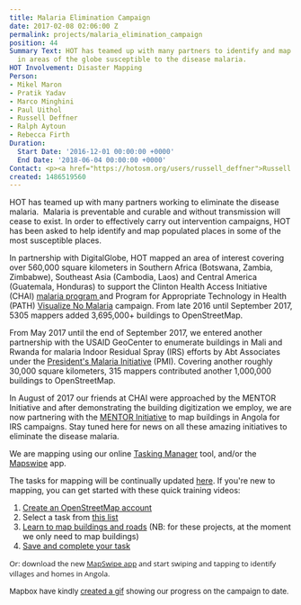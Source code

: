```yaml
---
title: Malaria Elimination Campaign
date: 2017-02-08 02:06:00 Z
permalink: projects/malaria_elimination_campaign
position: 44
Summary Text: HOT has teamed up with many partners to identify and map populated places
  in areas of the globe susceptible to the disease malaria.
HOT Involvement: Disaster Mapping
Person:
- Mikel Maron
- Pratik Yadav
- Marco Minghini
- Paul Uithol
- Russell Deffner
- Ralph Aytoun
- Rebecca Firth
Duration:
  Start Date: '2016-12-01 00:00:00 +0000'
  End Date: '2018-06-04 00:00:00 +0000'
Contact: <p><a href="https://hotosm.org/users/russell_deffner">Russell Deffner</a></p>
created: 1486519560
---
```


<p>HOT has teamed up with many partners working to eliminate the disease malaria.&nbsp; Malaria is preventable and curable and without transmission will cease to exist. In order to effectively carry out intervention campaigns, HOT has been asked to help identify and map populated places in some of the most susceptible places.</p><p>In partnership with DigitalGlobe, HOT mapped an area of interest covering over 560,000 square kilometers in Southern Africa (Botswana, Zambia, Zimbabwe), Southeast Asia (Cambodia, Laos) and Central America (Guatemala, Honduras) to support the Clinton Health Access Initiative (CHAI) <a href="http://www.clintonhealthaccess.org/program/malaria/">malaria program </a>and <span id="docs-internal-guid-cad9e9d3-e4d9-f1f7-70d9-ca3c915e7727">Program for Appropriate Technology in Health (PATH) <a href="http://visualizenomalaria.org/">Visualize No Malaria</a> campaign. From late 2016 until September 2017, 5305 mappers added 3,695,000+ buildings to OpenStreetMap.<br></span></p><p>From May 2017 until the end of September 2017, we entered another partnership with the USAID GeoCenter to enumerate buildings in Mali and Rwanda for malaria Indoor Residual Spray (IRS) efforts by Abt Associates under the <a href="https://www.pmi.gov/">President's Malaria Initiative</a> (PMI). Covering another roughly 30,000 square kilometers, 315 mappers contributed another 1,000,000 buildings to OpenStreetMap.</p><p>In August of 2017 our friends at CHAI were approached by the MENTOR Initiative and after demonstrating the building digitization we employ, we are now partnering with the <a href="http://thementorinitiative.org/what-we-do/malaria-2">MENTOR Initiative</a> to map buildings in Angola for IRS campaigns. Stay tuned here for news on all these amazing initiatives to eliminate the disease malaria.</p><p>We are mapping using our online <a href="http://tasks.hotosm.org">Tasking Manager</a> tool, and/or the <a href="http://mapswipe.org/">Mapswipe</a> app.</p><p>The tasks for mapping will be continually updated <a href="http://tasks.hotosm.org/?sort_by=priority&amp;direction=asc&amp;search=malaria" target="_blank">here</a>. If you're new to mapping, you can get started with these quick training videos:</p><ol><li><a href="http://www.youtube.com/embed/HDPvn1yg64w" target="_blank">Create an OpenStreetMap account</a></li><li>Select a task from <a href="http://bit.ly/2miQUyZ">this list</a></li><li><a href="http://www.youtube.com/embed/waX3Nhix0-0" target="_blank">Learn to map buildings and roads</a>&nbsp;(NB: for these projects, at the moment we only need to map buildings)</li><li><a href="http://www.youtube.com/embed/IpgD2lWHzys" target="_blank">Save and complete your task</a></li></ol><p style="font-style: normal; font-variant-ligatures: normal; font-variant-caps: normal; font-weight: normal; font-size: 14px; font-family: 'Open Sans', Arial, sans-serif;"><span style="font-size: 13.008px;">Or: download the new&nbsp;<a href="http://mapswipe.org/">MapSwipe app</a>&nbsp;and start swiping and tapping to</span><span style="font-size: 13.008px;">&nbsp;identify villages and homes in Angola.</span></p><p><span style="font-size: 13.008px;">Mapbox have kindly <a href="https://www.mapbox.com/malaria-mapping/#5.8/-19.036/24.323">created a gif</a> showing our progress on the campaign to date.</span></p>
